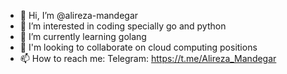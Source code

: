 - 👋 Hi, I’m @alireza-mandegar
- 👀 I’m interested in coding specially go and python
- 🌱 I’m currently learning golang
- 💞️ I'm looking to collaborate on cloud computing positions
- 📫 How to reach me: Telegram: https://t.me/Alireza_Mandegar

<!---
alireza-mandegar/alireza-mandegar is a ✨ special ✨ repository because its `README.md` (this file) appears on your GitHub profile.
You can click the Preview link to take a look at your changes.
--->
